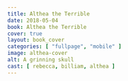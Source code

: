 ```yaml
---
title: Althea the Terrible
date: 2018-05-04
book: Althea the Terrible
cover: true
layout: book_cover
categories: [ "fullpage", "mobile" ]
image: althea-cover
alt: A grinning skull
cast: [ rebecca, billiam, althea ]
---
```

